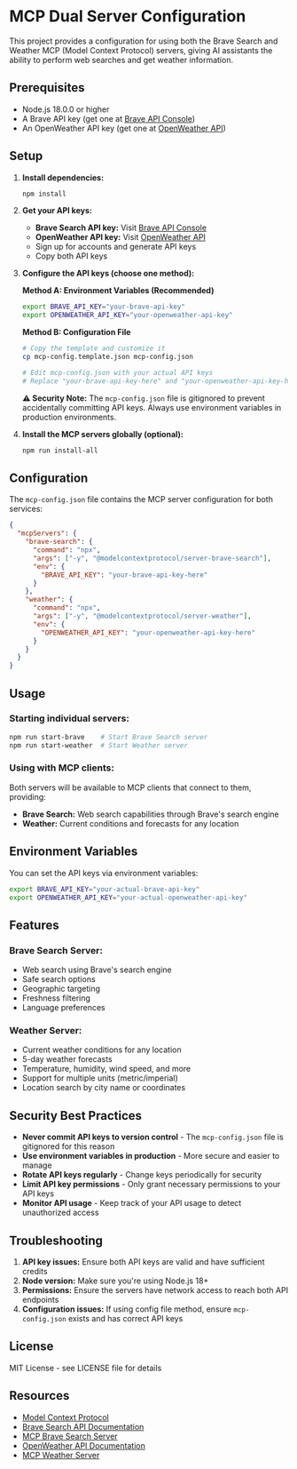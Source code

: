 # MCP Dual Server Configuration

This project provides a configuration for using both the Brave Search and Weather MCP (Model Context Protocol) servers, giving AI assistants the ability to perform web searches and get weather information.

## Prerequisites

- Node.js 18.0.0 or higher
- A Brave API key (get one at [Brave API Console](https://api.search.brave.com/))
- An OpenWeather API key (get one at [OpenWeather API](https://openweathermap.org/api))

## Setup

1. **Install dependencies:**
   ```bash
   npm install
   ```

2. **Get your API keys:**
   - **Brave Search API key:** Visit [Brave API Console](https://api.search.brave.com/)
   - **OpenWeather API key:** Visit [OpenWeather API](https://openweathermap.org/api)
   - Sign up for accounts and generate API keys
   - Copy both API keys

3. **Configure the API keys (choose one method):**
   
   **Method A: Environment Variables (Recommended)**
   ```bash
   export BRAVE_API_KEY="your-brave-api-key"
   export OPENWEATHER_API_KEY="your-openweather-api-key"
   ```
   
   **Method B: Configuration File**
   ```bash
   # Copy the template and customize it
   cp mcp-config.template.json mcp-config.json
   
   # Edit mcp-config.json with your actual API keys
   # Replace "your-brave-api-key-here" and "your-openweather-api-key-here"
   ```
   
   **⚠️ Security Note:** The `mcp-config.json` file is gitignored to prevent accidentally committing API keys. Always use environment variables in production environments.

4. **Install the MCP servers globally (optional):**
   ```bash
   npm run install-all
   ```

## Configuration

The `mcp-config.json` file contains the MCP server configuration for both services:

```json
{
  "mcpServers": {
    "brave-search": {
      "command": "npx",
      "args": ["-y", "@modelcontextprotocol/server-brave-search"],
      "env": {
        "BRAVE_API_KEY": "your-brave-api-key-here"
      }
    },
    "weather": {
      "command": "npx",
      "args": ["-y", "@modelcontextprotocol/server-weather"],
      "env": {
        "OPENWEATHER_API_KEY": "your-openweather-api-key-here"
      }
    }
  }
}
```

## Usage

### Starting individual servers:
```bash
npm run start-brave    # Start Brave Search server
npm run start-weather  # Start Weather server
```

### Using with MCP clients:
Both servers will be available to MCP clients that connect to them, providing:
- **Brave Search:** Web search capabilities through Brave's search engine
- **Weather:** Current conditions and forecasts for any location

## Environment Variables

You can set the API keys via environment variables:
```bash
export BRAVE_API_KEY="your-actual-brave-api-key"
export OPENWEATHER_API_KEY="your-actual-openweather-api-key"
```

## Features

### Brave Search Server:
- Web search using Brave's search engine
- Safe search options
- Geographic targeting
- Freshness filtering
- Language preferences

### Weather Server:
- Current weather conditions for any location
- 5-day weather forecasts
- Temperature, humidity, wind speed, and more
- Support for multiple units (metric/imperial)
- Location search by city name or coordinates

## Security Best Practices

- **Never commit API keys to version control** - The `mcp-config.json` file is gitignored for this reason
- **Use environment variables in production** - More secure and easier to manage
- **Rotate API keys regularly** - Change keys periodically for security
- **Limit API key permissions** - Only grant necessary permissions to your API keys
- **Monitor API usage** - Keep track of your API usage to detect unauthorized access

## Troubleshooting

1. **API key issues:** Ensure both API keys are valid and have sufficient credits
2. **Node version:** Make sure you're using Node.js 18+ 
3. **Permissions:** Ensure the servers have network access to reach both API endpoints
4. **Configuration issues:** If using config file method, ensure `mcp-config.json` exists and has correct API keys

## License

MIT License - see LICENSE file for details

## Resources

- [Model Context Protocol](https://modelcontextprotocol.io/)
- [Brave Search API Documentation](https://api.search.brave.com/docs)
- [MCP Brave Search Server](https://github.com/modelcontextprotocol/server-brave-search)
- [OpenWeather API Documentation](https://openweathermap.org/api)
- [MCP Weather Server](https://github.com/modelcontextprotocol/server-weather)
